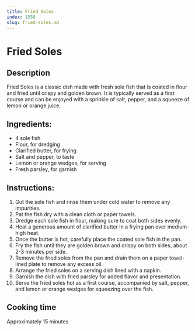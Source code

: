 ```yaml
---
title: Fried Soles
index: 1558
slug: fried-soles.md
---
```


# Fried Soles

## Description
Fried Soles is a classic dish made with fresh sole fish that is coated in flour and fried until crispy and golden brown. It is typically served as a first course and can be enjoyed with a sprinkle of salt, pepper, and a squeeze of lemon or orange juice.

## Ingredients:
- 4 sole fish
- Flour, for dredging
- Clarified butter, for frying
- Salt and pepper, to taste
- Lemon or orange wedges, for serving
- Fresh parsley, for garnish

## Instructions:
1. Gut the sole fish and rinse them under cold water to remove any impurities.
2. Pat the fish dry with a clean cloth or paper towels.
3. Dredge each sole fish in flour, making sure to coat both sides evenly.
4. Heat a generous amount of clarified butter in a frying pan over medium-high heat.
5. Once the butter is hot, carefully place the coated sole fish in the pan.
6. Fry the fish until they are golden brown and crispy on both sides, about 2-3 minutes per side.
7. Remove the fried soles from the pan and drain them on a paper towel-lined plate to remove any excess oil.
8. Arrange the fried soles on a serving dish lined with a napkin.
9. Garnish the dish with fried parsley for added flavor and presentation.
10. Serve the fried soles hot as a first course, accompanied by salt, pepper, and lemon or orange wedges for squeezing over the fish.

## Cooking time
Approximately 15 minutes
